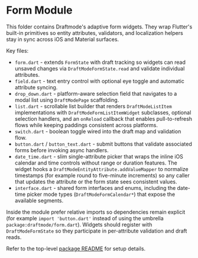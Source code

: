 # Form Module

This folder contains Draftmode's adaptive form widgets. They wrap Flutter's
built-in primitives so entity attributes, validators, and localization helpers
stay in sync across iOS and Material surfaces.

Key files:

- `form.dart` - extends `FormState` with draft tracking so widgets can read
  unsaved changes via `DraftModeFormState.read` and validate individual
  attributes.
- `field.dart` - text entry control with optional eye toggle and automatic
  attribute syncing.
- `drop_down.dart` - platform-aware selection field that navigates to a modal
  list using `DraftModePage` scaffolding.
- `list.dart` - scrollable list builder that renders `DraftModeListItem`
  implementations with `DraftModeFormListItemWidget` subclasses, optional
  selection handlers, and an `onReload` callback that enables pull-to-refresh
  flows while keeping paddings consistent across platforms.
- `switch.dart` - boolean toggle wired into the draft map and validation flow.
- `button.dart` / `button_text.dart` - submit buttons that validate associated
  forms before invoking async handlers.
- `date_time.dart` - slim single-attribute picker that wraps the inline iOS
  calendar and time controls without range or duration features. The widget
  hooks a `DraftModeEntityAttribute.addValueMapper` to normalize timestamps (for
  example round to five-minute increments) so any caller that updates the
  attribute or the form state sees consistent values.
- `interface.dart` - shared form interfaces and enums, including the date-time
  picker mode types (`DraftModeFormCalendar*`) that expose the available
  segments.

Inside the module prefer relative imports so dependencies remain explicit (for
example `import 'button.dart'` instead of using the umbrella
`package:draftmode/form.dart`). Widgets should register with
`DraftModeFormState` so they participate in per-attribute validation and draft
reads.

Refer to the top-level [package README](../../README.md) for setup details.
